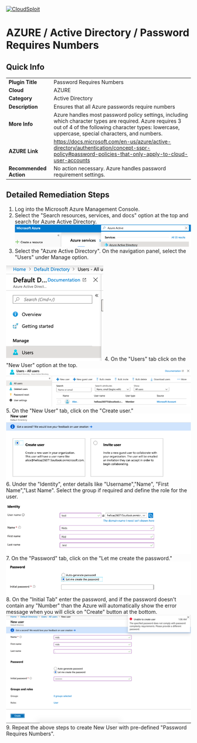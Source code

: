 [![CloudSploit](https://cloudsploit.com/img/logo-new-big-text-100.png "CloudSploit")](https://cloudsploit.com)

# AZURE / Active Directory / Password Requires Numbers

## Quick Info

| | |
|-|-|
| **Plugin Title** | Password Requires Numbers |
| **Cloud** | AZURE |
| **Category** | Active Directory |
| **Description** | Ensures that all Azure passwords require numbers |
| **More Info** | Azure handles most password policy settings, including which character types are required. Azure requires 3 out of 4 of the following character types: lowercase, uppercase, special characters, and numbers. |
| **AZURE Link** | https://docs.microsoft.com/en-us/azure/active-directory/authentication/concept-sspr-policy#password-policies-that-only-apply-to-cloud-user-accounts |
| **Recommended Action** | No action necessary. Azure handles password requirement settings. |

## Detailed Remediation Steps

1. Log into the Microsoft Azure Management Console.
2. Select the "Search resources, services, and docs" option at the top and search for Azure Active Directory. </br> <img src="/resources/azure/activedirectory/password-requires-numbers/step2.png"/>
3.  Select the "Azure Active Directory". On the navigation panel, select the "Users" under Manage option.</br>
<img src="/resources/azure/activedirectory/password-requires-numbers/step3.png"/>
4. On the "Users" tab click on the "New User" option at the top.</br> <img src="/resources/azure/activedirectory/password-requires-numbers/step4.png"/>
5. On the "New User" tab, click on the "Create user."</br> <img src="/resources/azure/activedirectory/password-requires-numbers/step5.png"/>
6. Under the "Identity", enter details like "Username","Name", "First Name","Last Name". Select the group if required and define the role for the user.</br> <img src="/resources/azure/activedirectory/password-requires-numbers/step6.png"/>
7. On the "Password" tab, click on the "Let me create the password." </br> <img src="/resources/azure/activedirectory/password-requires-numbers/step7.png"/>
8. On the "Initial Tab" enter the password, and if the password doesn't contain any "Number" than the Azure will automatically show the error message when you will click on "Create" button at the bottom.</br> <img src="/resources/azure/activedirectory/password-requires-numbers/step8.png"/>
9. Repeat the above steps to create New User with pre-defined "Password Requires Numbers".</br>
